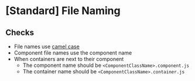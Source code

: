 # [Standard] File Naming

## Checks

- File names use [camel case](https://en.wikipedia.org/wiki/Camel_case)
- Component file names use the component name
- When containers are next to their component
  - The component name should be `<ComponentClassName>.component.js`
  - The container name should be `<ComponentClassName>.container.js`

